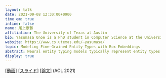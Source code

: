```yaml
---
layout: talk
date: 2021-09-08 12:30:00+0900
time_em: true
inline: false
name: 尾上康雅
affiliation: The University of Texas at Austin
bio: Yasumasa Onoe is a PhD student in Computer Science at the University of Texas at Austin, advised by Greg Durrett. His recent research includes entity analysis tasks such as fine-grained entity typing, entity linking (named entity disambiguation), and effective entity representations (e.g., box embeddings). Currently, he is interested in how to teach machines common sense about real-world entities.
website: https://www.cs.utexas.edu/~yasumasa/
topic: Modeling Fine-Grained Entity Types with Box Embeddings
abstract: Neural entity typing models typically represent entity types as vectors in a high-dimensional space, but such spaces are not well-suited to modeling these types' complex interdependencies. We study the ability of box embeddings, which represent entity types as d-dimensional hyperrectangles, to represent hierarchies of fine-grained entity type labels even when these relationships are not defined explicitly in the ontology. Our model represents both types and entity mentions as boxes. Each mention and its context are fed into a BERT-based model to embed that mention in our box space; essentially, this model leverages typological clues present in the surface text to hypothesize a type representation for the mention. Soft box containment can then be used to derive probabilities, both the posterior probability of a mention exhibiting a given type and the conditional probability relations between types themselves. We compare our approach with a strong vector-based typing model, and observe state-of-the-art performance on several entity typing benchmarks. In addition to competitive typing performance, our box-based model shows better performance in prediction consistency (predicting a supertype and a subtype together) and confidence (i.e., calibration), implying that the box-based model captures the latent type hierarchies better than the vector-based model does.
display: true
---
```


[[動画]](https://youtu.be/T-z0qj4UHag) [[スライド]](https://speakerdeck.com/yasumasaonoe/modeling-fine-grained-entity-types-with-box-embeddings) [[論文]](https://arxiv.org/abs/2101.00345) (ACL 2021)
